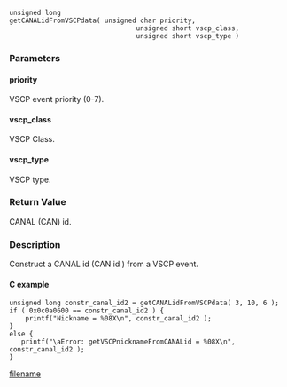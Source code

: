 

```clike
unsigned long 
getCANALidFromVSCPdata( unsigned char priority, 
                                unsigned short vscp_class, 
                                unsigned short vscp_type )
```

### Parameters

#### priority
VSCP event priority (0-7).

#### vscp_class
VSCP Class.

#### vscp_type
VSCP type.

### Return Value
CANAL (CAN) id. 

### Description
Construct a CANAL id (CAN id ) from a VSCP event. 

#### C example

```clike
unsigned long constr_canal_id2 = getCANALidFromVSCPdata( 3, 10, 6 ); 
if ( 0x0c0a0600 == constr_canal_id2 ) {
    printf("Nickname = %08X\n", constr_canal_id2 );
}
else {
   printf("\aError: getVSCPnicknameFromCANALid = %08X\n", constr_canal_id2 );
} 
```



[filename](./bottom_copyright.md ':include')